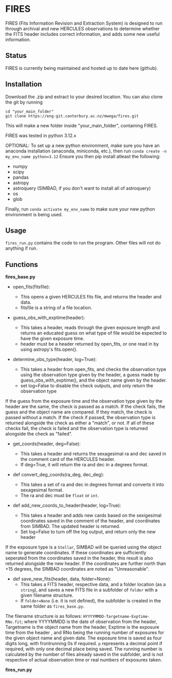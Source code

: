 # FIRES
FIRES (Fits Information Revision and Extraction System) is designed to run through archival and new HERCULES observations to determine whether the FITS header includes correct information, and adds some new useful information.

## Status
FIRES is currently being maintained and hosted up to date here (github).
## Installation
Download the .zip and extract to your desired location. You can also clone the git by running
```
cd "your_main_folder"
git clone https://eng-git.canterbury.ac.nz/mwega/fires.git
```
This will make a new folder inside "your_main_folder", containing FIRES.

FIRES was tested in python 3.12.x

OPTIONAL: To set up a new python environment, make sure you have an anaconda installation (anaconda, miniconda, etc.), then run `conda create -n my_env_name python=3.12`
Ensure you then pip install atleast the following:

- numpy
- scipy
- pandas
- astropy
- astroquery (SIMBAD, if you don't want to install all of astroquery)
- os
- glob

Finally, run `conda activate my_env_name` to make sure your new python environment is being used.

## Usage

`fires_run.py` contains the code to run the program. Other files will not do anything if run.

## Functions
**fires_base.py**
- open_fits(fitsfile):
    - This opens a given HERCULES fits file, and returns the header and data.
    - fitsfile is a string of a file location.

- guess_obs_with_exptime(header):
    - This takes a header, reads through the given exposure length and returns an educated guess on what type of file would be expected to have the given exposure time.
    - header must be a header returned by open_fits, or one read in by using astropy's fits.open().

- determine_obs_type(header, log=True):
    - This takes a header from open_fits, and checks the observation type using the observation type given by the header, a guess made by guess_obs_with_exptime(), and the object name given by the header.
    - set log=False to disable the check outputs, and only return the observation type

If the guess from the exposure time and the observation type given by the header are the same, the check is passed as a match. 
If the check fails, the guess and the object name are compared. If they match, the check is passed without a match.
If the check if passed, the observation type is returned alongside the check as either a "match", or not.
If all of these checks fail, the check is failed and the observation type is returned alongside the check as "failed".


- get_coords(header, deg=False):
    - This takes a header and returns the sexagesimal ra and dec saved in the comment card of the HERCULES header.
    - If deg=True, it will return the ra and dec in a degrees format.

- def convert_deg_coords(ra_deg, dec_deg):
    - This takes a set of ra and dec in degrees format and converts it into sexagesimal format. 
    - The ra and dec must be `float` or `int`.

- def add_new_coords_to_header(header, log=True):
    - This takes a header and adds new cards based on the sexigesimal coordinates saved in the comment of the header, and coordinates from SIMBAD. The updated header is returned.
    - Set log=False to turn off the log output, and return only the new header

If the exposure type is a `Stellar`, SIMBAD will be queried using the object name to generate coordinates. If these coordinates are sufficiently seperated from the coordinates saved in the header, this result is also returned alongside the new header. If the coordinates are further north than +15 degrees, the SIMBAD coordinates are noted as "Unreasonable".

- def save_new_fits(header, data, folder=None):
    - This takes a FITS header, respective data, and a folder location (as a `string`), and saves a new FITS file in a subfolder of `folder` with a given filename structure.
    - If `folder=None` (i.e. it is not defined), the subfolder is created in the same folder as `fires_base.py`.

The filename structure is as follows: `HYYYYMMDD-Targetname-Exptime-RNo.fit`; where YYYYMMDD is the date of observation from the header, Targetname is the object name from the header, Exptime is the exposure time from the header , and RNo being the running number of exposures for the given object name and given date.
The exposure time is saved as four digits long, with frontrunning 0s if required. `p` represents a decimal point if required, with only one decimal place being saved.
The running number is calculated by the number of files already saved in the subfolder, and is not respective of actual observation time or real numbers of exposures taken.

**fires_run.py**
